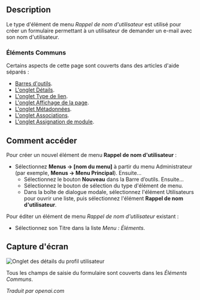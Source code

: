 <!-- Filename: Help4.x:Menu_Item:_Username_Reminder_Request  / Display title: Demande de Rappel de Nom d'Utilisateur -->

## Description

Le type d'élément de menu *Rappel de nom d'utilisateur* est utilisé pour créer un formulaire permettant à un utilisateur de demander un e-mail avec son nom d'utilisateur.

### Éléments Communs

Certains aspects de cette page sont couverts dans des articles d'aide séparés :

* [Barres d'outils](jdocmanual?article=help/common-elements/toolbars).
* [L'onglet Détails](jdocmanual?article=help/menu-items-common/menu-item-details).
* [L'onglet Type de lien](jdocmanual?article=help/menu-items-common/menu-item-link-type).
* [L'onglet Affichage de la page](jdocmanual?article=help/menu-items-common/menu-item-page-display).
* [L'onglet Métadonnées](jdocmanual?article=help/menu-items-common/menu-item-metadata).
* [L'onglet Associations](jdocmanual?article=help/common-elements/edit-associations).
* [L'onglet Assignation de module](jdocmanual?article=help/menu-items-common/menu-item-module-assignment).

## Comment accéder

Pour créer un nouvel élément de menu **Rappel de nom d'utilisateur** :

- Sélectionnez **Menus → \[nom du menu\]** à partir du menu Administrateur
  (par exemple, **Menus → Menu Principal**). Ensuite...
  - Sélectionnez le bouton **Nouveau** dans la Barre d’outils. Ensuite...
  - Sélectionnez le bouton de sélection du type d'élément de menu.
  - Dans la boîte de dialogue modale, sélectionnez l'élément Utilisateurs pour ouvrir une liste, puis
    sélectionnez l'élément **Rappel de nom d'utilisateur**.

Pour éditer un élément de menu *Rappel de nom d'utilisateur* existant :

- Sélectionnez son Titre dans la liste *Menu : Éléments*.

## Capture d'écran

![Onglet des détails du profil utilisateur](../../../fr/images/menu-items/users-username-reminder-request-details-tab.png)

Tous les champs de saisie du formulaire sont couverts dans les *Éléments Communs*.

*Traduit par openai.com*

